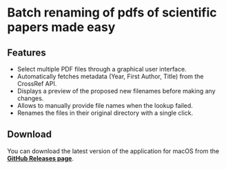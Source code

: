 # Batch renaming of pdfs of scientific papers made easy
## Features

* Select multiple PDF files through a graphical user interface.
* Automatically fetches metadata (Year, First Author, Title) from the CrossRef API.
* Displays a preview of the proposed new filenames before making any changes.
* Allows to manually provide file names when the lookup failed.
* Renames the files in their original directory with a single click.

## Download

You can download the latest version of the application for macOS from the
 [**GitHub Releases page**](https://github.com/biterik/pdf-paper-renaming/releases/).
